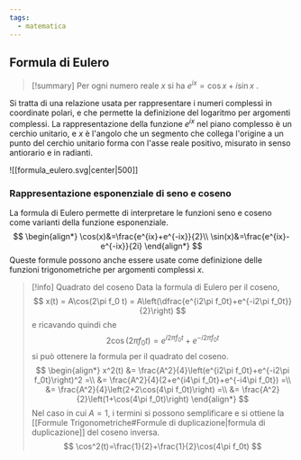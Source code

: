 ```yaml
---
tags:
  - matematica
---
```

## Formula di Eulero

> [!summary] Per ogni numero reale $x$ si ha $e^{ix}=\cos x + i \sin x$ .

Si tratta di una relazione usata per rappresentare i numeri complessi in coordinate polari, e che permette la definizione del logaritmo per argomenti complessi. La rappresentazione della funzione $e^{ix}$ nel piano complesso è un cerchio unitario, e $x$ è l'angolo che un segmento che collega l'origine a un punto del cerchio unitario forma con l'asse reale positivo, misurato in senso antiorario e in radianti.

![[formula_eulero.svg|center|500]]
### Rappresentazione esponenziale di seno e coseno
La formula di Eulero permette di interpretare le funzioni seno e coseno come varianti della funzione esponenziale.
$$
\begin{align*}
\cos(x)&=\frac{e^{ix}+e^{-ix}}{2}\\
\sin(x)&=\frac{e^{ix}-e^{-ix}}{2i}
\end{align*}
$$
Queste formule possono anche essere usate come definizione delle funzioni trigonometriche per argomenti complessi $x$.

>[!info] Quadrato del coseno
>Data la formula di Eulero per il coseno,
>$$
>x(t) = A\cos(2\pi f_0 t) = A\left(\dfrac{e^{i2\pi f_0t}+e^{-i2\pi f_0t}}{2}\right)
>$$
>e ricavando quindi che
>$$
>2\cos(2\pi f_0 t) = e^{i2\pi f_0t}+e^{-i2\pi f_0t}
>$$
>si può ottenere la formula per il quadrato del coseno.
>$$
>\begin{align*}
>x^2(t) &= \frac{A^2}{4}\left(e^{i2\pi f_0t}+e^{-i2\pi f_0t}\right)^2 =\\
>&= \frac{A^2}{4}(2+e^{i4\pi f_0t}+e^{-i4\pi f_0t}) =\\
>&= \frac{A^2}{4}\left(2+2\cos(4\pi f_0t)\right) =\\
>&= \frac{A^2}{2}\left(1+\cos(4\pi f_0t)\right)
>\end{align*}
>$$
>Nel caso in cui $A=1$, i termini si possono semplificare e si ottiene la [[Formule Trigonometriche#Formule di duplicazione|formula di duplicazione]] del coseno inversa.
>$$
>\cos^2(t)=\frac{1}{2}+\frac{1}{2}\cos(4\pi f_0t)
>$$
